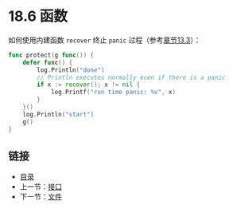 # 18.6 函数

如何使用内建函数 `recover` 终止 `panic` 过程（参考[章节13.3](13.3.md)）：
    
```go
func protect(g func()) {
    defer func() {
        log.Println("done")
        // Println executes normally even if there is a panic
        if x := recover(); x != nil {
            log.Printf("run time panic: %v", x)
        }
    }()
    log.Println("start")
    g()
}
```

## 链接

- [目录](directory.md)
- 上一节：[接口](18.5.md)
- 下一节：[文件](18.7.md)
